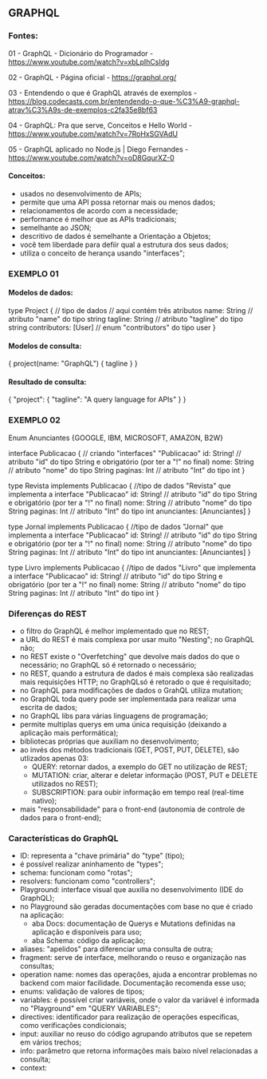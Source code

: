 ## GRAPHQL

### Fontes:

01 - GraphQL - Dicionário do Programador - https://www.youtube.com/watch?v=xbLpIhCsIdg

02 - GraphQL - Página oficial - https://graphql.org/

03 - Entendendo o que é GraphQL através de exemplos - https://blog.codecasts.com.br/entendendo-o-que-%C3%A9-graphql-atrav%C3%A9s-de-exemplos-c2fa35e8bf63

04 - GraphQL: Pra que serve, Conceitos e Hello World - https://www.youtube.com/watch?v=7RoHxSGVAdU

05 - GraphQL aplicado no Node.js | Diego Fernandes - https://www.youtube.com/watch?v=oD8GqurXZ-0

#### Conceitos:

- usados no desenvolvimento de APIs;
- permite que uma API possa retornar mais ou menos dados;
- relacionamentos de acordo com a necessidade;
- performance é melhor que as APIs tradicionais;
- semelhante ao JSON;
- descritivo de dados é semelhante a Orientação a Objetos;
- você tem liberdade para defiir qual a estrutura dos seus dados;
- utiliza o conceito de herança usando "interfaces";

### EXEMPLO 01

#### Modelos de dados:

type Project { // tipo de dados
	// aqui contém três atributos
	name: String // atributo "name" do tipo string
	tagline: String // atributo "tagline" do tipo string
	contributors: [User] // enum "contributors" do tipo user
}

#### Modelos de consulta:

{
	project(name: "GraphQL") {
		tagline
	}
}

#### Resultado de consulta:

{
	"project": {
		"tagline": "A query language for APIs"
	}
}

### EXEMPLO 02

Enum Anunciantes {GOOGLE, IBM, MICROSOFT, AMAZON, B2W}

interface Publicacao { // criando "interfaces" "Publicacao"
	id: String! // atributo "id" do tipo String e obrigatório (por ter a "!" no final)
	nome: String // atributo "nome" do tipo String
	paginas: Int // atributo "Int" do tipo int
}

type Revista implements Publicacao { //tipo de dados "Revista" que implementa a interface "Publicacao"
	id: String! // atributo "id" do tipo String e obrigatório (por ter a "!" no final)
	nome: String // atributo "nome" do tipo String
	paginas: Int // atributo "Int" do tipo int
	anunciantes: [Anunciantes]
}

type Jornal implements Publicacao { //tipo de dados "Jornal" que implementa a interface "Publicacao"
	id: String! // atributo "id" do tipo String e obrigatório (por ter a "!" no final)
	nome: String // atributo "nome" do tipo String
	paginas: Int // atributo "Int" do tipo int
	anunciantes: [Anunciantes]
}

type Livro implements Publicacao { //tipo de dados "Livro" que implementa a interface "Publicacao"
	id: String! // atributo "id" do tipo String e obrigatório (por ter a "!" no final)
	nome: String // atributo "nome" do tipo String
	paginas: Int // atributo "Int" do tipo int
}

### Diferenças do REST

- o filtro do GraphQL é melhor implementado que no REST;
- a URL do REST é mais complexa por usar muito "Nesting"; no GraphQL não;
- no REST existe o "Overfetching" que devolve mais dados do que o necessário; no GraphQL só é retornado o necessário;
- no REST, quando a estrutura de dados é mais complexa são realizadas mais requisições HTTP; no GraphQLsó é retorado o que é requisitado;
- no GraphQL para modificações de dados o GrahQL utiliza mutation;
- no GraphQL toda query pode ser implementada para realizar uma escrita de dados;
- no GraphQL libs para várias linguagens de programação;
- permite multiplas querys em uma única requisição (deixando a aplicação mais performática);
- bibliotecas próprias que auxiliam no desenvolvimento;
- ao invés dos métodos tradicionais (GET, POST, PUT, DELETE), são utlizados apenas 03:
	- QUERY: retornar dados, a exemplo do GET no utilização de REST;
	- MUTATION: criar, alterar e deletar informação (POST, PUT e DELETE utilizados no REST);
	- SUBSCRIPTION: para oubir informação em tempo real (real-time nativo);
- mais "responsabilidade" para o front-end (autonomia  de controle de dados para o front-end);

### Características do GraphQL

- ID: representa a "chave primária" do "type" (tipo);
- é possível realizar aninhamento de "types";
- schema: funcionam como "rotas";
- resolvers: funcionam como "controllers";
- Playground: interface visual que auxilia no desenvolvimento (IDE do GraphQL);
- no Playground são geradas documentações com base no que é criado na aplicação:
	- aba Docs: documentação de Querys e Mutations definidas na aplicação e disponíveis para uso;
	- aba Schema: código da aplicação;
- aliases: "apelidos" para diferenciar uma consulta de outra;
- fragment: serve de interface, melhorando o reuso e organização nas consultas;
- operation name: nomes das operações, ajuda a encontrar problemas no backend com maior facilidade. Documentação recomenda esse uso;
- enums: validação de valores de tipos;
- variables: é possível criar variáveis, onde o valor da variável é informada no "Playground" em "QUERY VARIABLES";
- directives: identificador para realização de operações específicas, como verificações condicionais;
- input: auxiliar no reuso do código agrupando atributos que se repetem em vários trechos;
- info: parâmetro que retorna informações mais baixo nível relacionadas a consulta;
- context: 